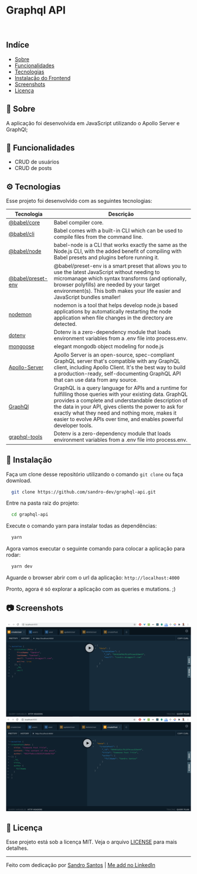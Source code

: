 #  Graphql API

<br />

## Indíce

- [Sobre](#book-Sobre)
- [Funcionalidades](#hammer-Funcionalidades)
- [Tecnologias](#gear-Tecnologias)
- [Instalação do Frontend ](#computer-Frontend)
- [Screenshots](#camera-Screenshots)
- [Licença](#memo-Licença)

## :book: Sobre
  A aplicação foi desenvolvida em JavaScript utilizando o Apollo Server e GraphQl;


## :hammer: Funcionalidades

- CRUD de usuários
- CRUD de posts



## :gear: Tecnologias

Esse projeto foi desenvolvido com as seguintes tecnologias:


  | Tecnologia  |  Descrição  |
  | --- | --- |
  | [@babel/core](https://babeljs.io/docs/en/babel-core) | Babel compiler core. |
  | [@babel/cli](https://babeljs.io/docs/en/babel-cli) | Babel comes with a built-in CLI which can be used to compile files from the command line. |
  | [@babel/node](https://babeljs.io/docs/en/babel-node) | babel-node is a CLI that works exactly the same as the Node.js CLI, with the added benefit of compiling with Babel presets and plugins before running it. |
  | [@babel/preset-env](https://babeljs.io/docs/en/babel-preset-env) | @babel/preset-env is a smart preset that allows you to use the latest JavaScript without needing to micromanage which syntax transforms (and optionally, browser polyfills) are needed by your target environment(s). This both makes your life easier and JavaScript bundles smaller! |
  | [nodemon](https://nodemon.io/) | nodemon is a tool that helps develop node.js based applications by automatically restarting the node application when file changes in the directory are detected. |
  | [dotenv](https://www.npmjs.com/package/dotenv) | Dotenv is a zero-dependency module that loads environment variables from a .env file into process.env. |
  | [mongoose](https://mongoosejs.com/) | elegant mongodb object modeling for node.js |
  | [Apollo-Server](https://www.apollographql.com/docs/apollo-server/) | Apollo Server is an open-source, spec-compliant GraphQL server that's compatible with any GraphQL client, including Apollo Client. It's the best way to build a production-ready, self-documenting GraphQL API that can use data from any source. |
  | [GraphQl](https://graphql.org/)  | GraphQL is a query language for APIs and a runtime for fulfilling those queries with your existing data. GraphQL provides a complete and understandable description of the data in your API, gives clients the power to ask for exactly what they need and nothing more, makes it easier to evolve APIs over time, and enables powerful developer tools. |
  | [graphql-tools](https://github.com/ardatan/graphql-tools) | Dotenv is a zero-dependency module that loads environment variables from a .env file into process.env. |



## :wrench: Instalação

Faça um clone desse repositório utilizando o comando `git clone` ou faça download.

```bash
  git clone https://github.com/sandro-dev/graphql-api.git
```

Entre na pasta raiz do projeto:

```bash
  cd graphql-api
```

Execute o comando yarn para instalar todas as dependências:

```bash
  yarn
```

Agora vamos executar o seguinte comando para colocar a aplicação para rodar:
```bash
  yarn dev
```

Aguarde o browser abrir com o url da aplicação:
`http://localhost:4000`

Pronto, agora é só explorar a aplicação com as queries e mutations. ;)


## :camera: Screenshots

<img src="https://raw.githubusercontent.com/sandro-dev/graphql-api/master/.github/screenshot-01.PNG" />

<img src="https://raw.githubusercontent.com/sandro-dev/graphql-api/master/.github/screenshot-02.PNG" />


## :memo: Licença

Esse projeto está sob a licença MIT. Veja o arquivo [LICENSE](LICENSE.md) para mais detalhes.

---

Feito com dedicação por [Sandro Santos](https://github.com/sandro-dev) | [Me add no LinkedIn](https://www.linkedin.com/in/sandro-dev/)